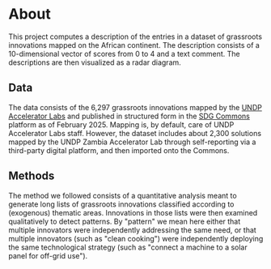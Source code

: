 # About
This project computes a description of the entries in a dataset of grassroots innovations mapped on the African continent. The description consists of a 10-dimensional vector of scores from 0 to 4 and a text comment. The descriptions are then visualized as a radar diagram.

## Data
The data consists of the 6,297 grassroots innovations mapped by the [UNDP Accelerator Labs](https://acceleratorlabs.undp.org) and published in structured form in the [SDG Commons](https://sdg-innovation-commons.org) platform as of February 2025. Mapping is, by default, care of UNDP Accelerator Labs staff. However, the dataset includes about 2,300 solutions mapped by the UNDP Zambia Accelerator Lab through self-reporting via a third-party digital platform, and then imported onto the Commons. 

## Methods

The method we followed consists of a quantitative analysis meant to generate long lists of grassroots innovations classified according to (exogenous) thematic areas. Innovations in those lists were then examined qualitatively to detect patterns. By "pattern" we mean here either that multiple innovators were independently addressing the same need, or that multiple innovators (such as "clean cooking") were independently deploying the same technological strategy (such as "connect a machine to a solar panel for off-grid use").
